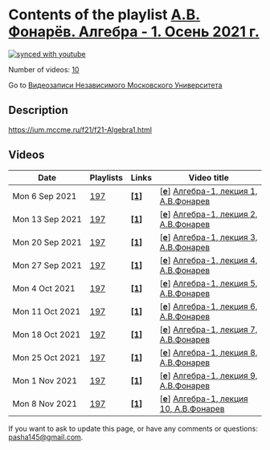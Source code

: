 # Contents of the playlist [А.В. Фонарёв. Алгебра - 1. Осень 2021 г.](https://www.youtube.com/playlist?list=PLp9ABVh6_x4E9x1KYV27XZdbGnFP45LaF)

[![synced with youtube](https://img.shields.io/github/last-commit/mathphysschool/mathphysschool.github.io/autoupdate1?label=synced%20with%20youtube)](https://github.com/mathphysschool/mathphysschool.github.io/commits/autoupdate1)

Number of videos: [10](#videos)

Go to [Видеозаписи Независимого Московского Университета](../README.md)

## Description

<https://ium.mccme.ru/f21/f21-Algebra1.html>

## Videos

|Date|Playlists|Links|Video title|
|---|---|---|---|
| Mon&nbsp;6&nbsp;Sep&nbsp;2021 | [197](../playlists/197 "А.В. Фонарёв. Алгебра - 1. Осень 2021 г.") | [**[1]**](https://ium.mccme.ru/f21/f21-Algebra1.html) | [[**e**](https://studio.youtube.com/video/hkHW_mbLJtc/edit "Edit")] [Алгебра-1, лекция 1, А.В.Фонарев](https://www.youtube.com/watch?v=hkHW_mbLJtc&list=PLp9ABVh6_x4E9x1KYV27XZdbGnFP45LaF "Страница курса -- https://ium.mccme.ru/f21/f21-Algebra1.html") |
| Mon&nbsp;13&nbsp;Sep&nbsp;2021 | [197](../playlists/197 "А.В. Фонарёв. Алгебра - 1. Осень 2021 г.") | [**[1]**](https://ium.mccme.ru/f21/f21-Algebra1.html) | [[**e**](https://studio.youtube.com/video/u-VQSKWTjR8/edit "Edit")] [Алгебра-1, лекция 2, А.В.Фонарев](https://www.youtube.com/watch?v=u-VQSKWTjR8&list=PLp9ABVh6_x4E9x1KYV27XZdbGnFP45LaF "Страница курса -- https://ium.mccme.ru/f21/f21-Algebra1.html") |
| Mon&nbsp;20&nbsp;Sep&nbsp;2021 | [197](../playlists/197 "А.В. Фонарёв. Алгебра - 1. Осень 2021 г.") | [**[1]**](https://ium.mccme.ru/f21/f21-Algebra1.html) | [[**e**](https://studio.youtube.com/video/8b2G1S1BXn4/edit "Edit")] [Алгебра-1, лекция 3, А.В.Фонарев](https://www.youtube.com/watch?v=8b2G1S1BXn4&list=PLp9ABVh6_x4E9x1KYV27XZdbGnFP45LaF "Страница курса -- https://ium.mccme.ru/f21/f21-Algebra1.html") |
| Mon&nbsp;27&nbsp;Sep&nbsp;2021 | [197](../playlists/197 "А.В. Фонарёв. Алгебра - 1. Осень 2021 г.") | [**[1]**](https://ium.mccme.ru/f21/f21-Algebra1.html) | [[**e**](https://studio.youtube.com/video/2I4EHZT6td0/edit "Edit")] [Алгебра-1, лекция 4, А.В.Фонарев](https://www.youtube.com/watch?v=2I4EHZT6td0&list=PLp9ABVh6_x4E9x1KYV27XZdbGnFP45LaF "Страница курса -- https://ium.mccme.ru/f21/f21-Algebra1.html") |
| Mon&nbsp;4&nbsp;Oct&nbsp;2021 | [197](../playlists/197 "А.В. Фонарёв. Алгебра - 1. Осень 2021 г.") | [**[1]**](https://ium.mccme.ru/f21/f21-Algebra1.html) | [[**e**](https://studio.youtube.com/video/yKu7IfCOvVc/edit "Edit")] [Алгебра-1, лекция 5, А.В.Фонарев](https://www.youtube.com/watch?v=yKu7IfCOvVc&list=PLp9ABVh6_x4E9x1KYV27XZdbGnFP45LaF "Страница курса -- https://ium.mccme.ru/f21/f21-Algebra1.html") |
| Mon&nbsp;11&nbsp;Oct&nbsp;2021 | [197](../playlists/197 "А.В. Фонарёв. Алгебра - 1. Осень 2021 г.") | [**[1]**](https://ium.mccme.ru/f21/f21-Algebra1.html) | [[**e**](https://studio.youtube.com/video/Rrr_zAN19Ig/edit "Edit")] [Алгебра-1, лекция 6, А.В.Фонарев](https://www.youtube.com/watch?v=Rrr_zAN19Ig&list=PLp9ABVh6_x4E9x1KYV27XZdbGnFP45LaF "Страница курса -- https://ium.mccme.ru/f21/f21-Algebra1.html") |
| Mon&nbsp;18&nbsp;Oct&nbsp;2021 | [197](../playlists/197 "А.В. Фонарёв. Алгебра - 1. Осень 2021 г.") | [**[1]**](https://ium.mccme.ru/f21/f21-Algebra1.html) | [[**e**](https://studio.youtube.com/video/VI7Zdw_wXK0/edit "Edit")] [Алгебра-1, лекция 7, А.В.Фонарев](https://www.youtube.com/watch?v=VI7Zdw_wXK0&list=PLp9ABVh6_x4E9x1KYV27XZdbGnFP45LaF "Страница курса -- https://ium.mccme.ru/f21/f21-Algebra1.html") |
| Mon&nbsp;25&nbsp;Oct&nbsp;2021 | [197](../playlists/197 "А.В. Фонарёв. Алгебра - 1. Осень 2021 г.") | [**[1]**](https://ium.mccme.ru/f21/f21-Algebra1.html) | [[**e**](https://studio.youtube.com/video/8mugajfDaSc/edit "Edit")] [Алгебра-1, лекция 8, А.В.Фонарев](https://www.youtube.com/watch?v=8mugajfDaSc&list=PLp9ABVh6_x4E9x1KYV27XZdbGnFP45LaF "Страница курса -- https://ium.mccme.ru/f21/f21-Algebra1.html") |
| Mon&nbsp;1&nbsp;Nov&nbsp;2021 | [197](../playlists/197 "А.В. Фонарёв. Алгебра - 1. Осень 2021 г.") | [**[1]**](https://ium.mccme.ru/f21/f21-Algebra1.html) | [[**e**](https://studio.youtube.com/video/e1KmI5SvP7c/edit "Edit")] [Алгебра-1, лекция 9, А.В.Фонарев](https://www.youtube.com/watch?v=e1KmI5SvP7c&list=PLp9ABVh6_x4E9x1KYV27XZdbGnFP45LaF "Страница курса -- https://ium.mccme.ru/f21/f21-Algebra1.html") |
| Mon&nbsp;8&nbsp;Nov&nbsp;2021 | [197](../playlists/197 "А.В. Фонарёв. Алгебра - 1. Осень 2021 г.") | [**[1]**](https://ium.mccme.ru/f21/f21-Algebra1.html) | [[**e**](https://studio.youtube.com/video/GeVW9rNj4fA/edit "Edit")] [Алгебра-1, лекция 10, А.В.Фонарев](https://www.youtube.com/watch?v=GeVW9rNj4fA&list=PLp9ABVh6_x4E9x1KYV27XZdbGnFP45LaF "Страница курса -- https://ium.mccme.ru/f21/f21-Algebra1.html") |


 If you want to ask to update this page, or have any comments or questions: <pasha145@gmail.com>.